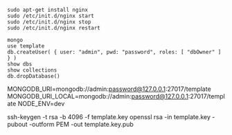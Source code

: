 ```
sudo apt-get install nginx
sudo /etc/init.d/nginx start
sudo /etc/init.d/nginx stop
sudo /etc/init.d/nginx restart

mongo
use template
db.createUser( { user: "admin", pwd: "password", roles: [ "dbOwner" ] } )
show dbs
show collections
db.dropDatabase()
````


MONGODB_URI=mongodb://admin:password@127.0.0.1:27017/template
MONGODB_URI_LOCAL=mongodb://admin:password@127.0.0.1:27017/template
NODE_ENV=dev



ssh-keygen -t rsa -b 4096 -f template.key
openssl rsa -in template.key -pubout -outform PEM -out template.key.pub